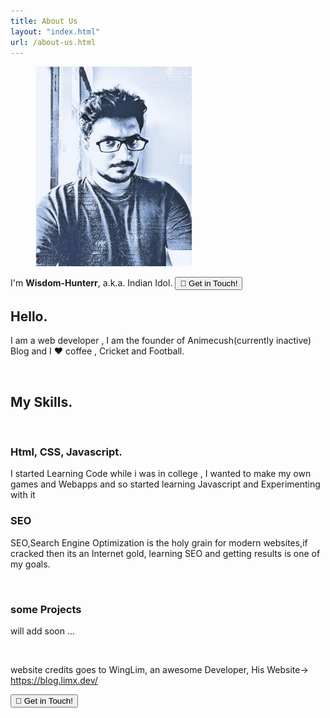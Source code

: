 ```yaml
---
title: About Us
layout: "index.html"
url: /about-us.html
---
```


<figure >
 <img src ="/images/5038759d-6716-40c2-b0ec-8873d008086e.jpg" alt= "profile" width="250" height="320">
</figure>

I'm **Wisdom-Hunterr**, a.k.a. Indian Idol. <a href="https://twitter.com/crybird4/" class="ma-button"><button> 👋 Get in Touch!</button></a>
<h2>Hello.</h2>
          <p class="intro">I am a web developer , I am the founder of Animecush(currently inactive) Blog and I ❤️ coffee , Cricket and  Football.</p>

<br>

 <h2>My Skills.</h2>
 <br>
            <h3>Html, CSS, Javascript.</h3>
           I started Learning Code while i was in college , I wanted to make my own games and Webapps and so started learning Javascript and Experimenting with it 

<div>

<h3>SEO</h3>
<div>
<p>SEO,Search Engine Optimization is the holy grain for modern websites,if cracked then its an Internet gold, learning SEO and getting results is one of my goals.</p>
</div> 

<br>
<h3>some Projects</h3>

will add soon ...

<br>


website credits goes to <!--StartFragment-->WingLim<!--EndFragment-->, an awesome Developer, His Website-> https://blog.limx.dev/

<!--EndFragment-->
    

<a href="https://twitter.com/crybird4/" class="ma-button"><button> 👋 Get in Touch!</button></a>